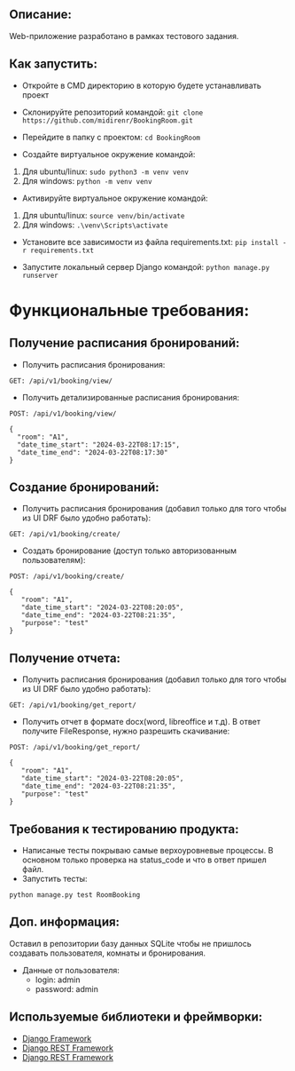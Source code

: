 ## Описание:
Web-приложение разработано в рамках тестового задания.

## Как запустить:
- Откройте в CMD директорию в которую будете устанавливать проект
- Склонируйте репозиторий командой: ```git clone https://github.com/midirenr/BookingRoom.git```

- Перейдите в папку с проектом: ```cd BookingRoom```

- Создайте виртуальное окружение командой:
1) Для ubuntu/linux: ```sudo python3 -m venv venv```
2) Для windows: ```python -m venv venv```

- Активируйте виртуальное окружение командой:
1) Для ubuntu/linux: ```source venv/bin/activate```
2) Для windows: ```.\venv\Scripts\activate```

- Установите все зависимости из файла requirements.txt: ```pip install -r requirements.txt```

- Запустите локальный сервер Django командой: ```python manage.py runserver```

# Функциональные требования:
## Получение расписания бронирований:
  
- Получить расписания бронирования:
```
GET: /api/v1/booking/view/
```

- Получить детализированные расписания бронирования:
```
POST: /api/v1/booking/view/

{
  "room": "A1",
  "date_time_start": "2024-03-22T08:17:15",
  "date_time_end": "2024-03-22T08:17:30"
}
```

## Создание бронирований:
  
- Получить расписания бронирования (добавил только для того чтобы из UI DRF было удобно работать):
```
GET: /api/v1/booking/create/
```

- Создать бронирование (доступ только авторизованным пользователям):
```
POST: /api/v1/booking/create/

{
   "room": "A1",
   "date_time_start": "2024-03-22T08:20:05",
   "date_time_end": "2024-03-22T08:21:35",
   "purpose": "test"
}
```

## Получение отчета:
  
- Получить расписания бронирования (добавил только для того чтобы из UI DRF было удобно работать):
```
GET: /api/v1/booking/get_report/
```

- Получить отчет в формате docx(word, libreoffice и т.д). В ответ получите FileResponse, нужно разрешить скачивание:
```
POST: /api/v1/booking/get_report/

{
   "room": "A1",
   "date_time_start": "2024-03-22T08:20:05",
   "date_time_end": "2024-03-22T08:21:35",
   "purpose": "test"
}
```

## Требования к тестированию продукта:
  
- Написаные тесты покрываю самые верхоуровневые процессы. В основном только проверка на status_code и что в ответ пришел файл.
- Запустить тесты:
```
python manage.py test RoomBooking
```

## Доп. информация:
  
Оставил в репозитории базу данных SQLite чтобы не пришлось создавать пользователя, комнаты и бронирования.

- Данные от пользователя:
  - login: admin
  - password: admin


## Используемые библиотеки и фреймворки:
- [Django Framework](https://www.djangoproject.com/)
- [Django REST Framework](https://www.django-rest-framework.org)
- [Django REST Framework](https://pypi.org/project/python-docx/)

